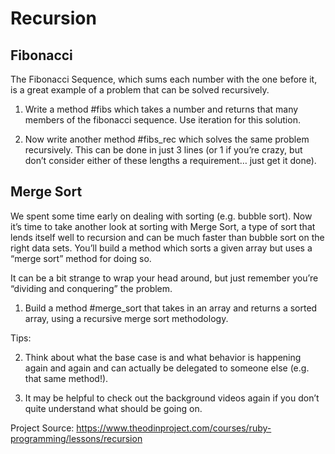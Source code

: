 # Recursion

## Fibonacci

The Fibonacci Sequence, which sums each number with the one before it, is a great example of a problem that can be solved recursively.

1. Write a method #fibs which takes a number and returns that many members of the fibonacci sequence. Use iteration for this solution.

2. Now write another method #fibs_rec which solves the same problem recursively. This can be done in just 3 lines (or 1 if you’re crazy, but don’t consider either of these lengths a requirement… just get it done).

## Merge Sort

We spent some time early on dealing with sorting (e.g. bubble sort). Now it’s time to take another look at sorting with Merge Sort, a type of sort that lends itself well to recursion and can be much faster than bubble sort on the right data sets. You’ll build a method which sorts a given array but uses a “merge sort” method for doing so.

It can be a bit strange to wrap your head around, but just remember you’re “dividing and conquering” the problem.

1. Build a method #merge_sort that takes in an array and returns a sorted array, using a recursive merge sort methodology.

Tips:

2. Think about what the base case is and what behavior is happening again and again and can actually be delegated to someone else (e.g. that same method!).

3. It may be helpful to check out the background videos again if you don’t quite understand what should be going on.
         

Project Source: https://www.theodinproject.com/courses/ruby-programming/lessons/recursion
